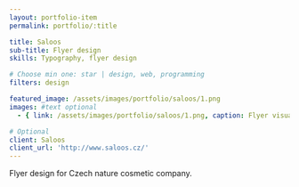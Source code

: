 ```yaml
---
layout: portfolio-item
permalink: portfolio/:title

title: Saloos
sub-title: Flyer design
skills: Typography, flyer design

# Choose min one: star | design, web, programming
filters: design

featured_image: /assets/images/portfolio/saloos/1.png
images: #text optional
  - { link: /assets/images/portfolio/saloos/1.png, caption: Flyer visualization}

# Optional
client: Saloos
client_url: 'http://www.saloos.cz/'
---
```

Flyer design for Czech nature cosmetic company.
